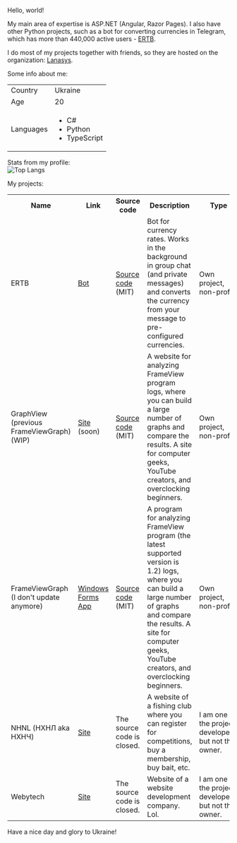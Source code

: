 Hello, world!

My main area of expertise is ASP.NET (Angular, Razor Pages). I also have other Python projects, such as a bot for converting currencies in Telegram, which has more than 440,000 active users - <a href="https://t.me/exchange_rates_vsk_bot">ERTB</a>.

I do most of my projects together with friends, so they are hosted on the organization: <a href="https://github.com/Lanasys">Lanasys</a>.

Some info about me:<br>
<table>
  <tr>
    <td>
      Country
    </td>
    <td>
      Ukraine
    </td>
  </tr>
  <tr>
    <td>
      Age
    </td>
    <td>
      20
    </td>
  </tr>
  <tr>
    <td>
      Languages
    </td>
    <td>
      <ul>
        <li>C#</li>
        <li>Python</li>
        <li>TypeScript</li>
      </ul>
    </td>
  </tr>
</table>

Stats from my profile:<br>
![Top Langs](https://github-readme-stats.vercel.app/api/top-langs/?username=volkovskey&theme=nord)

My projects:<br>
<table>
  <tr>
    <th>
      Name
    </th>
    <th>
      Link
    </th>
    <th>
      Source code
    </th>
    <th>
      Description
    </th>
    <th>
      Type
    </th>
  </tr>
  <tr>
    <td>
      ERTB
    </td>
    <td>
      <a href="https://t.me/exchange_rates_vsk_bot">Bot</a>
    </td>
    <td>
      <a href="https://github.com/Lanasys/exchange-rates-tg-bot">Source code</a> (MIT)
    </td>
    <td>
      Bot for currency rates. Works in the background in group chat (and private messages) and converts the currency from your message to pre-configured currencies.
    </td>
    <td>
      Own project, non-profit
    </td>
  </tr>
  <tr>
    <td>
      GraphView (previous FrameViewGraph) (WIP)
    </td>
    <td>
      <a href="">Site</a> (soon)
    </td>
    <td>
      <a href="https://github.com/Lanasys/GraphView">Source code</a> (MIT)
    </td>
    <td>
      A website for analyzing FrameView program logs, where you can build a large number of graphs and compare the results. A site for computer geeks, YouTube creators, and overclocking beginners.
    </td>
    <td>
      Own project, non-profit
    </td>
  </tr>
  <tr>
    <td>
      FrameViewGraph (I don't update anymore)
    </td>
    <td>
      <a href="https://github.com/volkovskey/FrameViewGraph/releases/tag/1.5.0">Windows Forms App</a>
    </td>
    <td>
      <a href="https://github.com/volkovskey/FrameViewGraph">Source code</a> (MIT)
    </td>
    <td>
      A program for analyzing <a gref="https://www.nvidia.com/en-us/geforce/technologies/frameview/">FrameView</a> program (the latest supported version is 1.2) logs, where you can build a large number of graphs and compare the results. A site for computer geeks, YouTube creators, and overclocking beginners.
    </td>
    <td>
      Own project, non-profit
    </td>
  </tr>
  <tr>
    <td>
      NHNL (НХНЛ aka НХНЧ)
    </td>
    <td>
      <a href="https://нхнч.com">Site</a>
    </td>
    <td>
      The source code is closed.
    </td>
    <td>
      A website of a fishing club where you can register for competitions, buy a membership, buy bait, etc.
    </td>
    <td>
      I am one of the project developers, but not the owner.
    </td>
  </tr>
  <tr>
    <td>
      Webytech
    </td>
    <td>
      <a href="https://webytech.cz/">Site</a>
    </td>
    <td>
      The source code is closed.
    </td>
    <td>
      Website of a website development company. Lol.
    </td>
    <td>
      I am one of the project developers, but not the owner.
    </td>
  </tr>
</table>

Have a nice day and glory to Ukraine!
